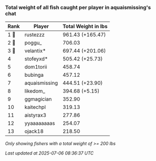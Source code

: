 ### Total weight of all fish caught per player in aquaismissing's chat
| Rank | Player | Total Weight in lbs |
|------|--------|---------|
| 1 🥇  | rustezzz | 961.43 (+165.47) |
| 2 🥈  | poggu_ | 706.03 |
| 3 🥉  | velantix* | 697.44 (+201.06) |
| 4  | stofeyxd* | 505.42 (+25.73) |
| 5  | dom1torii | 458.74 |
| 6  | bubinga | 457.12 |
| 7  | aquaismissing | 444.51 (+23.90) |
| 8  | likedom_ | 394.68 (+5.15) |
| 9  | ggmagician | 352.90 |
| 10  | kaitechpl | 319.13 |
| 11  | aistyrax3 | 277.86 |
| 12  | yyaaaaaaaas | 254.07 |
| 13  | ojack18 | 218.50 |

_Only showing fishers with a total weight of >= 200 lbs_

_Last updated at 2025-07-06 08:36:37 UTC_